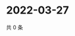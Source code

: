 # 2022-03-27

共 0 条

<!-- BEGIN WEIBO -->
<!-- 最后更新时间 Sun Mar 27 2022 21:17:18 GMT+0800 (China Standard Time) -->

<!-- END WEIBO -->
